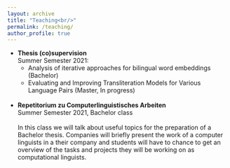 ```yaml
---
layout: archive
title: "Teaching<br/>"
permalink: /teaching/
author_profile: true
---
```



<ul class="sparse-list">
        <li>
	<b>Thesis (co)supervision</b><br/>
	Summer Semester 2021:
	<ul class="sparse-list">
	<li> Analysis of iterative approaches for bilingual word embeddings (Bachelor)
	</li>
	<li>Evaluating and Improving Transliteration Models for Various Language Pairs (Master, In progress)
	</li>
	</ul>
	<br/>
        </li>
	<li>
	<b>Repetitorium zu Computerlinguistisches Arbeiten</b><br/>
	Summer Semester 2021, Bachelor class <br/><br/>
	In this class we will talk about useful topics for the preparation of a Bachelor thesis. Companies will briefly present the work of a computer linguists in a their company and students will have to chance to get an overview of the tasks and projects they will be working on as computational linguists.
        </li>
</ul>
